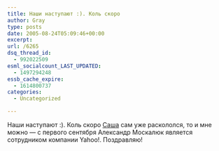 ```yaml
---
title: Наши наступают :). Коль скоро
author: Gray
type: posts
date: 2005-08-24T05:09:46+00:00
excerpt:
url: /6265
dsq_thread_id:
  - 992022509
esml_socialcount_LAST_UPDATED:
  - 1497294248
essb_cache_expire:
  - 1614800737
categories:
  - Uncategorized

---
```








Наши наступают :). Коль скоро <a href="http://www.livejournal.com/users/alexmoskalyuk/338934.html" target="_blank">Саша</a> сам уже раскололся, то и мне можно &#8212; с первого сентября Александр Москалюк является сотрудником компании Yahoo!. Поздравляю!